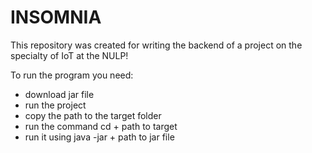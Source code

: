 # INSOMNIA

This repository was created for writing the backend of a project on the specialty of IoT at the NULP!

To run the program you need:

+ download jar file
+ run the project
+ copy the path to the target folder
+ run the command cd + path to target
+ run it using java -jar + path to jar file
